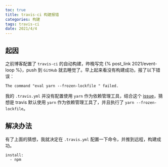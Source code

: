 ```yaml
---
toc: true
title: travis-ci 构建报错
categories: 构建
tags: travis-ci
date: 2021/4/4
---
```


## 起因

之前博客配置了 `travis-ci` 的自动构建，昨晚写完 {% post_link 2021/event-loop %}，push 到 `GitHub` 就去睡觉了。早上起来看没有构建成功，报了以下错误：

```
The command "eval yarn --frozen-lockfile " failed.
```

<!-- more -->

我的 `.travis.yml` 并没有配置使用 `yarn` 作为依赖管理工具，结合这个 [issue](https://github.com/zoeyg/binance/issues/78#issuecomment-692523504)，猜想是 travis 默认使用 `yarn` 作为依赖管理工具了，并且执行了 `yarn --frozen-lockfile`。

## 解决办法

有了上面的猜想，我就决定在 `.travis.yml` 配置一下命令，并推到远程，构建成功。

```
install:
  - npm
```
